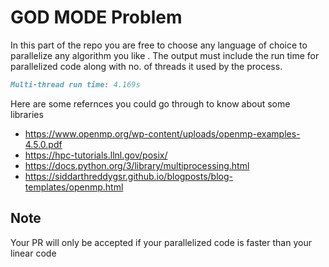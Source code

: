 # GOD MODE Problem

In this part of the repo you are free to choose any language of choice to parallelize any algorithm you like . The output must include the run time for parallelized code along with no. of threads it used by the process.

```md
Multi-thread run time: 4.169s
```

Here are some refernces you could go through to know about some libraries

- https://www.openmp.org/wp-content/uploads/openmp-examples-4.5.0.pdf
- https://hpc-tutorials.llnl.gov/posix/
- https://docs.python.org/3/library/multiprocessing.html
- https://siddarthreddygsr.github.io/blogposts/blog-templates/openmp.html

## Note

Your PR will only be accepted if your parallelized code is faster than your linear code
